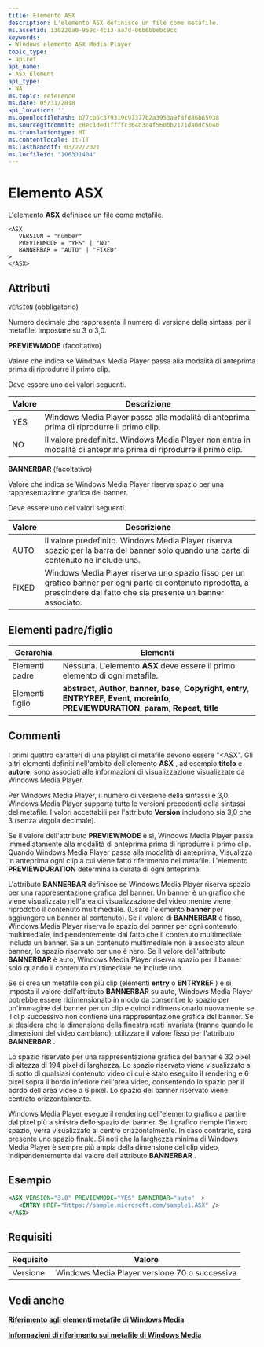 ```yaml
---
title: Elemento ASX
description: L'elemento ASX definisce un file come metafile.
ms.assetid: 130220a0-959c-4c13-aa7d-06b6bbebc9cc
keywords:
- Windows elemento ASX Media Player
topic_type:
- apiref
api_name:
- ASX Element
api_type:
- NA
ms.topic: reference
ms.date: 05/31/2018
api_location: ''
ms.openlocfilehash: b77cb6c379319c97377b2a3953a9f8fd86b65938
ms.sourcegitcommit: c8ec1ded1ffffc364d3c4f560bb2171da0dc5040
ms.translationtype: MT
ms.contentlocale: it-IT
ms.lasthandoff: 03/22/2021
ms.locfileid: "106331404"
---
```

# <a name="asx-element"></a>Elemento ASX

L'elemento **ASX** definisce un file come metafile.

``` syntax
<ASX
   VERSION = "number"
   PREVIEWMODE = "YES" | "NO"
   BANNERBAR = "AUTO" | "FIXED"
>
</ASX>
```

## <a name="attributes"></a>Attributi

`VERSION` (obbligatorio)

Numero decimale che rappresenta il numero di versione della sintassi per il metafile. Impostare su 3 o 3,0.

**PREVIEWMODE** (facoltativo)

Valore che indica se Windows Media Player passa alla modalità di anteprima prima di riprodurre il primo clip.

Deve essere uno dei valori seguenti.



| Valore | Descrizione                                                                                        |
|-------|----------------------------------------------------------------------------------------------------|
| YES   | Windows Media Player passa alla modalità di anteprima prima di riprodurre il primo clip.                            |
| NO    | Il valore predefinito. Windows Media Player non entra in modalità di anteprima prima di riprodurre il primo clip. |



 

**BANNERBAR** (facoltativo)

Valore che indica se Windows Media Player riserva spazio per una rappresentazione grafica del banner.

Deve essere uno dei valori seguenti.



| Valore | Descrizione                                                                                                                                |
|-------|--------------------------------------------------------------------------------------------------------------------------------------------|
| AUTO  | Il valore predefinito. Windows Media Player riserva spazio per la barra del banner solo quando una parte di contenuto ne include una.                       |
| FIXED | Windows Media Player riserva uno spazio fisso per un grafico banner per ogni parte di contenuto riprodotta, a prescindere dal fatto che sia presente un banner associato. |



 

## <a name="parentchild-elements"></a>Elementi padre/figlio



| Gerarchia       | Elementi                                                                                                                                                               |
|-----------------|------------------------------------------------------------------------------------------------------------------------------------------------------------------------|
| Elementi padre | Nessuna. L'elemento **ASX** deve essere il primo elemento di ogni metafile.                                                                                                 |
| Elementi figlio  | **abstract**, **Author**, **banner**, **base**, **Copyright**, **entry**, **ENTRYREF**, **Event**, **moreinfo**, **PREVIEWDURATION**, **param**, **Repeat**, **title** |



 

## <a name="remarks"></a>Commenti

I primi quattro caratteri di una playlist di metafile devono essere "<ASX". Gli altri elementi definiti nell'ambito dell'elemento **ASX** , ad esempio **titolo** e **autore**, sono associati alle informazioni di visualizzazione visualizzate da Windows Media Player.

Per Windows Media Player, il numero di versione della sintassi è 3,0. Windows Media Player supporta tutte le versioni precedenti della sintassi del metafile. I valori accettabili per l'attributo **Version** includono sia 3,0 che 3 (senza virgola decimale).

Se il valore dell'attributo **PREVIEWMODE** è sì, Windows Media Player passa immediatamente alla modalità di anteprima prima di riprodurre il primo clip. Quando Windows Media Player passa alla modalità di anteprima, Visualizza in anteprima ogni clip a cui viene fatto riferimento nel metafile. L'elemento **PREVIEWDURATION** determina la durata di ogni anteprima.

L'attributo **BANNERBAR** definisce se Windows Media Player riserva spazio per una rappresentazione grafica del banner. Un banner è un grafico che viene visualizzato nell'area di visualizzazione del video mentre viene riprodotto il contenuto multimediale. (Usare l'elemento **banner** per aggiungere un banner al contenuto). Se il valore di **BANNERBAR** è fisso, Windows Media Player riserva lo spazio del banner per ogni contenuto multimediale, indipendentemente dal fatto che il contenuto multimediale includa un banner. Se a un contenuto multimediale non è associato alcun banner, lo spazio riservato per uno è nero. Se il valore dell'attributo **BANNERBAR** è auto, Windows Media Player riserva spazio per il banner solo quando il contenuto multimediale ne include uno.

Se si crea un metafile con più clip (elementi **entry** o **ENTRYREF** ) e si imposta il valore dell'attributo **BANNERBAR** su auto, Windows Media Player potrebbe essere ridimensionato in modo da consentire lo spazio per un'immagine del banner per un clip e quindi ridimensionarlo nuovamente se il clip successivo non contiene una rappresentazione grafica del banner. Se si desidera che la dimensione della finestra resti invariata (tranne quando le dimensioni del video cambiano), utilizzare il valore fisso per l'attributo **BANNERBAR** .

Lo spazio riservato per una rappresentazione grafica del banner è 32 pixel di altezza di 194 pixel di larghezza. Lo spazio riservato viene visualizzato al di sotto di qualsiasi contenuto video di cui è stato eseguito il rendering e 6 pixel sopra il bordo inferiore dell'area video, consentendo lo spazio per il bordo dell'area video a 6 pixel. Lo spazio del banner riservato viene centrato orizzontalmente.

Windows Media Player esegue il rendering dell'elemento grafico a partire dal pixel più a sinistra dello spazio del banner. Se il grafico riempie l'intero spazio, verrà visualizzato al centro orizzontalmente. In caso contrario, sarà presente uno spazio finale. Si noti che la larghezza minima di Windows Media Player è sempre più ampia della dimensione del clip video, indipendentemente dal valore dell'attributo **BANNERBAR** .

## <a name="examples"></a>Esempio


```XML
<ASX VERSION="3.0" PREVIEWMODE="YES" BANNERBAR="auto"  >
   <ENTRY HREF="https://sample.microsoft.com/sample1.ASX" />
</ASX>

```



## <a name="requirements"></a>Requisiti



| Requisito | Valore |
|--------------------|-----------------------------------------------------|
| Versione<br/> | Windows Media Player versione 70 o successiva<br/> |



## <a name="see-also"></a>Vedi anche

<dl> <dt>

[**Riferimento agli elementi metafile di Windows Media**](windows-media-metafile-elements-reference.md)
</dt> <dt>

[**Informazioni di riferimento sui metafile di Windows Media**](windows-media-metafile-reference.md)
</dt> </dl>

 

 






